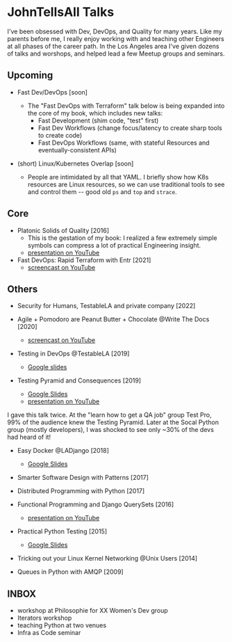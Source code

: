 # JohnTellsAll Talks

I've been obsessed with Dev, DevOps, and Quality for many years. Like my parents before me, I really enjoy working with and teaching other Engineers at all phases of the career path. In the Los Angeles area I've given dozens of talks and worshops, and helped lead a few Meetup groups and seminars.

## Upcoming

- Fast Dev/DevOps [soon]
  - The "Fast DevOps with Terraform" talk below is being expanded into the core of my book, which includes new talks: 
    - Fast Development (shim code, "test" first)
    - Fast Dev Workflows (change focus/latency to create sharp tools to create code)
    - Fast DevOps Workflows (same, with stateful Resources and eventually-consistent APIs)

- (short) Linux/Kubernetes Overlap [soon]
  - People are intimidated by all that YAML. I briefly show how K8s resources are Linux resources, so we can use traditional tools to see and control them -- good old `ps` and `top` and `strace`.

## Core

- Platonic Solids of Quality [2016]
  - This is the gestation of my book: I realized a few extremely simple symbols can compress a lot of practical Engineering insight.
  - [presentation on YouTube](https://www.youtube.com/watch?v=iJX6h45k_AQ)
- Fast DevOps: Rapid Terraform with Entr [2021]
  - [screencast on YouTube](https://www.youtube.com/watch?v=zd7VlmClTDs)

## Others

- Security for Humans, TestableLA and private company [2022]

- Agile + Pomodoro are Peanut Butter + Chocolate @Write The Docs [2020]
  - [screencast on YouTube](https://www.youtube.com/watch?v=yCPTc79oVg8)
- Testing in DevOps @TestableLA [2019]
  - [Google slides](https://docs.google.com/presentation/d/1AljrsXMHZpqnfHjSy9lYHmi_Na7HcbjtmUhmPy3CF3I/edit?usp=sharing)
- Testing Pyramid and Consequences [2019]
  - [Google Slides](http://bit.ly/jta-pyramid)
  - [presentation on YouTube](https://www.youtube.com/watch?v=zGRyJUro7Tg)

I gave this talk twice. At the "learn how to get a QA job" group Test Pro, 99% of the audience knew the Testing Pyramid. Later at the Socal Python group (mostly developers), I was shocked to see only ~30% of the devs had heard of it! 

- Easy Docker @LADjango [2018]
  - [Google Slides](https://docs.google.com/presentation/d/1F5OCzifaGDRznCoYvsBGmdykJI15a8DvVysIkWt1Xlo/edit?usp=sharing)
  
- Smarter Software Design with Patterns [2017]
- Distributed Programming with Python [2017]
- Functional Programming and Django QuerySets [2016]
  - [presentation on YouTube](https://www.youtube.com/watch?v=IUtm8OsrSpA)
- Practical Python Testing [2015]
  - [Google Slides](https://docs.google.com/presentation/d/1kHAPFAHqJ2KHq_UZ9cETB6LK2jgiOQFvCFFEf3PIe8Y/edit#slide=id.p)
- Tricking out your Linux Kernel Networking @Unix Users [2014]
- Queues in Python with AMQP [2009]
  
## INBOX

- workshop at Philosophie for XX Women's Dev group
- Iterators workshop
- teaching Python at two venues
- Infra as Code seminar
